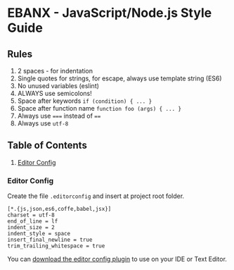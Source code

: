 # EBANX - JavaScript/Node.js Style Guide

## Rules

1. 2 spaces - for indentation
2. Single quotes for strings, for escape, always use template string (ES6) 
3. No unused variables (eslint)
4. ALWAYS use semicolons!
5. Space after keywords `if (condition) { ... }`
6. Space after function name `function foo (args) { ... }`
7. Always use `===` instead of `==`
8. Always use `utf-8`

## Table of Contents

1. [Editor Config](#editor-config)

### Editor Config

Create the file `.editorconfig` and insert at project root folder. 

```
[*.{js,json,es6,coffe,babel,jsx}]
charset = utf-8
end_of_line = lf
indent_size = 2
indent_style = space
insert_final_newline = true
trim_trailing_whitespace = true
```

You can [download the editor config plugin](http://editorconfig.org/#download) to use on your IDE or Text Editor.